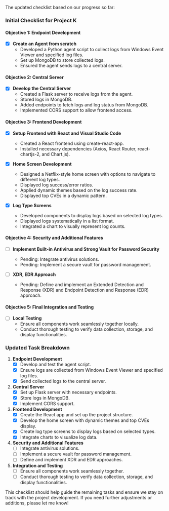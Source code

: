 The updated checklist based on our progress so far:

### Initial Checklist for Project K

#### Objective 1: Endpoint Development
- [x] **Create an Agent from scratch**
  - Developed a Python agent script to collect logs from Windows Event Viewer and specified log files.
  - Set up MongoDB to store collected logs.
  - Ensured the agent sends logs to a central server.

#### Objective 2: Central Server
- [x] **Develop the Central Server**
  - Created a Flask server to receive logs from the agent.
  - Stored logs in MongoDB.
  - Added endpoints to fetch logs and log status from MongoDB.
  - Implemented CORS support to allow frontend access.

#### Objective 3: Frontend Development
- [x] **Setup Frontend with React and Visual Studio Code**
  - Created a React frontend using create-react-app.
  - Installed necessary dependencies (Axios, React Router, react-chartjs-2, and Chart.js).

- [x] **Home Screen Development**
  - Designed a Netflix-style home screen with options to navigate to different log types.
  - Displayed log success/error ratios.
  - Applied dynamic themes based on the log success rate.
  - Displayed top CVEs in a dynamic pattern.

- [x] **Log Type Screens**
  - Developed components to display logs based on selected log types.
  - Displayed logs systematically in a list format.
  - Integrated a chart to visually represent log counts.

#### Objective 4: Security and Additional Features
- [ ] **Implement Built-in Antivirus and Strong Vault for Password Security**
  - Pending: Integrate antivirus solutions.
  - Pending: Implement a secure vault for password management.

- [ ] **XDR, EDR Approach**
  - Pending: Define and implement an Extended Detection and Response (XDR) and Endpoint Detection and Response (EDR) approach.

#### Objective 5: Final Integration and Testing
- [ ] **Local Testing**
  - Ensure all components work seamlessly together locally.
  - Conduct thorough testing to verify data collection, storage, and display functionalities.

### Updated Task Breakdown

1. **Endpoint Development**
   - [x] Develop and test the agent script.
   - [x] Ensure logs are collected from Windows Event Viewer and specified log files.
   - [x] Send collected logs to the central server.

2. **Central Server**
   - [x] Set up Flask server with necessary endpoints.
   - [x] Store logs in MongoDB.
   - [x] Implement CORS support.

3. **Frontend Development**
   - [x] Create the React app and set up the project structure.
   - [x] Develop the home screen with dynamic themes and top CVEs display.
   - [x] Create log type screens to display logs based on selected types.
   - [x] Integrate charts to visualize log data.

4. **Security and Additional Features**
   - [ ] Integrate antivirus solutions.
   - [ ] Implement a secure vault for password management.
   - [ ] Define and implement XDR and EDR approaches.

5. **Integration and Testing**
   - [ ] Ensure all components work seamlessly together.
   - [ ] Conduct thorough testing to verify data collection, storage, and display functionalities.

This checklist should help guide the remaining tasks and ensure we stay on track with the project development. If you need further adjustments or additions, please let me know!
